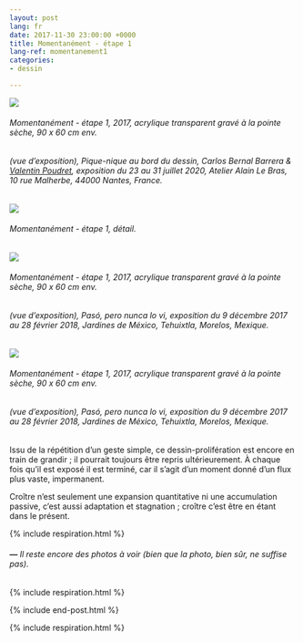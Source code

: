 ```yaml
---
layout: post
lang: fr
date: 2017-11-30 23:00:00 +0000
title: Momentanément - étape 1
lang-ref: momentanement1
categories:
- dessin

---
```

![](/mepierdoparaver/imgs/img_20200730_223146-up.jpg)

###### _Momentanément - étape 1_, 2017, acrylique transparent gravé à la pointe sèche, 90 x 60 cm env.

###### (vue d’exposition), _Pique-nique au bord du dessin_, Carlos Bernal Barrera & [Valentin Poudret](http://www.valentin-poudret.com), exposition du 23 au 31 juillet 2020, Atelier Alain Le Bras, 10 rue Malherbe, 44000 Nantes, France.

![](/mepierdoparaver/imgs/img_20200730_223340_-up.jpg)

###### _Momentanément - étape 1_, détail.

![](/mepierdoparaver/imgs/momentaneamente-6-up.jpg)

###### _Momentanément - étape 1_, 2017, acrylique transparent gravé à la pointe sèche, 90 x 60 cm env.

###### (vue d’exposition), _Pasó, pero nunca lo vi_, exposition du 9 décembre 2017 au 28 février 2018, Jardines de México, Tehuixtla, Morelos, Mexique.

![](/mepierdoparaver/imgs/momentaneamente-8-up.jpg)

###### _Momentanément - étape 1_, 2017, acrylique transparent gravé à la pointe sèche, 90 x 60 cm env.

###### (vue d’exposition), _Pasó, pero nunca lo vi_, exposition du 9 décembre 2017 au 28 février 2018, Jardines de México, Tehuixtla, Morelos, Mexique.

Issu de la répétition d’un geste simple, ce dessin-prolifération est encore en train de grandir ; il pourrait toujours être repris ultérieurement. À chaque fois qu’il est exposé il est terminé, car il s’agit d’un moment donné d’un flux plus vaste, impermanent.

Croître n’est seulement une expansion quantitative ni une accumulation passive, c’est aussi adaptation et stagnation ; croître c’est être en étant dans le présent.

{% include respiration.html %}

###### **_—_** _Il reste encore des photos à voir (bien que la photo, bien sûr, ne suffise pas)._

{% include respiration.html %}

{% include end-post.html %}

{% include respiration.html %}
